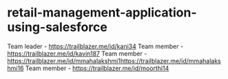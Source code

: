 # retail-management-application-using-salesforce
Team leader - https://trailblazer.me/id/kani34
Team member - https://trailblazer.me/id/kavin187
Team member - https://trailblazer.me/id/mmahalakshmi1https://trailblazer.me/id/mmahalakshmi16
Team member - https://trailblazer.me/id/moorthi14
